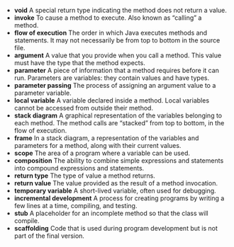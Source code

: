 * **void** A special return type indicating the method does not return a value.
* **invoke** To cause a method to execute. Also known as “calling” a method.
* **flow of execution** The order in which Java executes methods and statements. It may not necessarily be from top to bottom in the source file.
* **argument** A value that you provide when you call a method. This value must have the type that the method expects.
* **parameter** A piece of information that a method requires before it can run. Parameters are variables: they contain values and have types.
* **parameter passing** The process of assigning an argument value to a parameter variable.
* **local variable** A variable declared inside a method. Local variables cannot be accessed from outside their method.
* **stack diagram** A graphical representation of the variables belonging to each method. The method calls are “stacked” from top to bottom, in the flow of execution.
* **frame** In a stack diagram, a representation of the variables and parameters for a method, along with their current values.
* **scope** The area of a program where a variable can be used.
* **composition** The ability to combine simple expressions and statements into compound expressions and statements.
* **return type** The type of value a method returns.
* **return value** The value provided as the result of a method invocation.
* **temporary variable** A short-lived variable, often used for debugging.
* **incremental development** A process for creating programs by writing a few lines at a time, compiling, and testing.
* **stub** A placeholder for an incomplete method so that the class will compile.
* **scaffolding** Code that is used during program development but is not part of the final version.